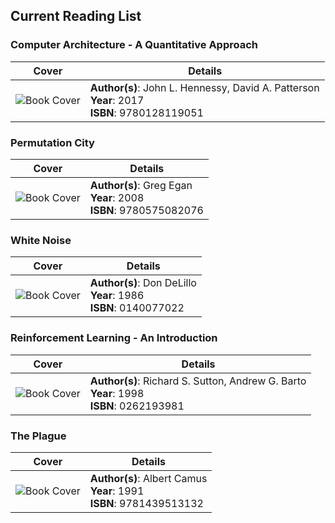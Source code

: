 ## Current Reading List

### Computer Architecture - A Quantitative Approach

| Cover | Details |
| ----- | ------- |
| ![Book Cover](https://covers.openlibrary.org/b/isbn/9780128119051-M.jpg) | **Author(s)**: John L. Hennessy, David A. Patterson<br>**Year**: 2017<br>**ISBN**: 9780128119051 |

### Permutation City

| Cover | Details |
| ----- | ------- |
| ![Book Cover](https://covers.openlibrary.org/b/isbn/9780575082076-M.jpg) | **Author(s)**: Greg Egan<br>**Year**: 2008<br>**ISBN**: 9780575082076 |

### White Noise

| Cover | Details |
| ----- | ------- |
| ![Book Cover](https://covers.openlibrary.org/b/isbn/0140077022-M.jpg) | **Author(s)**: Don DeLillo<br>**Year**: 1986<br>**ISBN**: 0140077022 |

### Reinforcement Learning - An Introduction

| Cover | Details |
| ----- | ------- |
| ![Book Cover](https://covers.openlibrary.org/b/isbn/0262193981-M.jpg) | **Author(s)**: Richard S. Sutton, Andrew G. Barto<br>**Year**: 1998<br>**ISBN**: 0262193981 |

### The Plague

| Cover | Details |
| ----- | ------- |
| ![Book Cover](https://covers.openlibrary.org/b/isbn/9781439513132-M.jpg) | **Author(s)**: Albert Camus<br>**Year**: 1991<br>**ISBN**: 9781439513132 |

